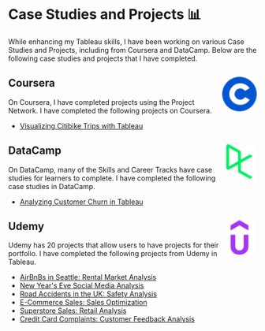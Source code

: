 # Case Studies and Projects 📊

While enhancing my Tableau skills, I have been working on various Case Studies and Projects, including from Coursera and DataCamp. Below are the following case studies and projects that I have completed.

## Coursera <img src="https://github.com/englands/Tableau/blob/38a15db4471d8f00d2d43b92e3f61bc804983337/Case%20Studies%20and%20Projects/Logos/coursera-color.svg" alt="Coursera logo" width=70 align=right>
On Coursera, I have completed projects using the Project Network. I have completed the following projects on Coursera.
- [Visualizing Citibike Trips with Tableau](https://github.com/englands/Tableau/tree/main/Case%20Studies%20and%20Projects/Coursera%20Project%20Network/Visualizing%20Citibike%20Trips%20with%20Tableau)

## DataCamp <img src="https://github.com/englands/Tableau/blob/fc630d9f0f02ff02232df12893d9971db6d8aa44/Case%20Studies%20and%20Projects/Logos/datacamp-color.svg" alt="Datacamp Logo" width=70 align=right>
On DataCamp, many of the Skills and Career Tracks have case studies for learners to complete. I have completed the following case studies in DataCamp.
- [Analyzing Customer Churn in Tableau](https://github.com/englands/Tableau/tree/main/Case%20Studies%20and%20Projects/DataCamp/Analyzing%20Customer%20Churn)

## Udemy <img src="https://github.com/englands/Tableau/blob/adcb19bd0940fc5d6667035e1138b354898b3b59/Case%20Studies%20and%20Projects/Logos/udemy-color.svg" alt="Udemy Logo" width=70 align=right>
Udemy has 20 projects that allow users to have projects for their portfolio. I have completed the following projects from Udemy in Tableau.
- [AirBnBs in Seattle: Rental Market Analysis](https://github.com/englands/Tableau/tree/main/Case%20Studies%20and%20Projects/Udemy/AirBnBs%20in%20Seattle%3A%20Rental%20Market%20Analysis)
- [New Year's Eve Social Media Analysis](https://github.com/englands/Tableau/tree/main/Case%20Studies%20and%20Projects/Udemy/New%20Year's%20Eve%20Social%20Media%20Analysis)
- [Road Accidents in the UK: Safety Analysis](https://github.com/englands/Tableau/tree/main/Case%20Studies%20and%20Projects/Udemy/Road%20Accidents%20in%20the%20UK%3A%20Safety%20Analysis)
- [E-Commerce Sales: Sales Optimization](https://github.com/englands/Tableau/tree/main/Case%20Studies%20and%20Projects/Udemy/E-Commerce%20Sales%3A%20Sales%20Optimization)
- [Superstore Sales: Retail Analysis](https://github.com/englands/Tableau/tree/main/Case%20Studies%20and%20Projects/Udemy/Superstore%20Sales%3A%20Retail%20Analysis)
- [Credit Card Complaints: Customer Feedback Analysis](https://github.com/englands/Tableau/tree/main/Case%20Studies%20and%20Projects/Udemy/Credit%20Card%20Complaints%3A%20Customer%20Feedback%20Analysis)
